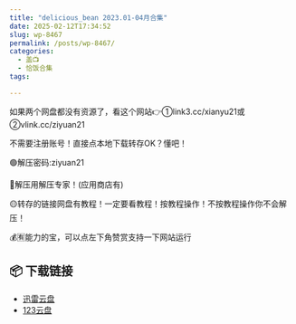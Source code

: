 ```yaml
---
title: "delicious_bean 2023.01-04月合集"
date: 2025-02-12T17:34:52
slug: wp-8467
permalink: /posts/wp-8467/
categories:
  - 盖📺
  - 恰饭合集
tags:

---
```


如果两个网盘都没有资源了，看这个网站👉①link3.cc/xianyu21或②vlink.cc/ziyuan21

不需要注册账号！直接点本地下载转存OK？懂吧！

🟢解压密码:ziyuan21

🔵解压用解压专家！(应用商店有)

🟡转存的链接网盘有教程！一定要看教程！按教程操作！不按教程操作你不会解压！

💰🈶能力的宝，可以点左下角赞赏支持一下网站运行

## 📦 下载链接
- [迅雷云盘](https://blziyuan21.com/pay-download/8467?key=9ad4e2c41c&down_id=0)
- [123云盘](https://blziyuan21.com/pay-download/8467?key=9ad4e2c41c&down_id=1)

